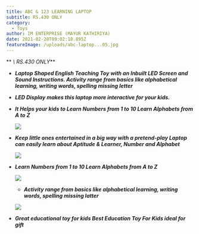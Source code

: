 ```yaml
---
title: ABC & 123 LEARNING LAPTOP
subtitle: RS.430 ONLY
category:
  - Toys
author: IM ENTERPRISE (MAYUR KATHIRIYA)
date: 2021-02-28T09:02:18.895Z
featureImage: /uploads/abc-laptop...05.jpg
---
```

 ** *\    RS.430 ONLY***







* ***Laptop Shaped English Teaching Toy with an Inbuilt LED Screen and Sound Instructions. Activity range from basics like alphabetical learning, writing words, spelling missing letter***
* ***LED Display makes this laptop more interactive for your kids.***
* ***It Helps your kids to Learn Numbers from 1 to 10 Learn Alphabets from A to Z***

  ![](/uploads/abc-laptop...05.jpg)
* ***Keep little ones entertained in a big way with a pretend-play Laptop can easily learn about Aptitude & Learner, Number and Alphabet***

  ![](/uploads/abc-laptop...04.jpg)
* ***Learn Numbers from 1 to 10 Learn Alphabets from A to Z***

  ![](/uploads/abc-laptop...2.jpg)

  * ***Activity range from basics like alphabetical learning, writing words, spelling missing latter***

  ![](/uploads/abc-laptop...01.jpg)
* ***Great educational toy for kids Best Education Toy For Kids ideal for gift***

  ![]()